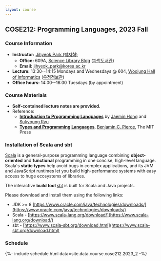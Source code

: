 ```yaml
---
layout: course
---
```

## COSE212: Programming Languages, 2023 Fall

### Course Information

- **Instructor:** [Jihyeok Park (박지혁)](/members/jihyeok.park)
  - **Office:** 609A,
    [Science Library Bldg](https://goo.gl/maps/dJTtjpZEHCC4Xv5t5)
    ([과학도서관](https://naver.me/5Y1oxNnH))
  - **Email:** [jihyeok_park@korea.ac.kr](mailto:jihyeok_park@korea.ac.kr)
- **Lecture:** 13:30--14:15 Mondays and Wednesdays @ 604,
  [Woojung Hall of Informatics](https://goo.gl/maps/5ybbergVhsEvFSTK8)
  ([우정정보관](https://naver.me/G5rz0209))
- **Office hours:** 14:00--16:00 Tuesdays (by appointment)

### Course Materials

- **Self-contained lecture notes are provided.**
- Reference:
  - [**Introduction to Programming Languages**](https://hjaem.info/itpl)
    by [Jaemin Hong](https://hjaem.info/)
    and [Sukyoung Ryu](https://plrg.kaist.ac.kr/ryu)
  - [**Types and Programming Languages**](https://www.cis.upenn.edu/~bcpierce/tapl/),
    [Benjamin C. Pierce](https://www.cis.upenn.edu/~bcpierce/), The MIT Press

### Installation of Scala and sbt

[Scala](https://www.scala-lang.org/) is a general-purpose programming language
combining **object-oriented** and **functional** programming in one concise,
high-level language. Scala's **static types** help avoid bugs in complex
applications, and its JVM and JavaScript runtimes let you build high-performance
systems with easy access to huge ecosystems of libraries.

The interactive **build tool** [sbt](https://www.scala-sbt.org/) is built for
Scala and Java projects.

Please download and install them using the following links:
- JDK >= 8 [https://www.oracle.com/java/technologies/downloads/](https://www.oracle.com/java/technologies/downloads/)
- Scala - [https://www.scala-lang.org/download/](https://www.scala-lang.org/download/)
- sbt - [https://www.scala-sbt.org/download.html](https://www.scala-sbt.org/download.html)


### Schedule

<!-- load schedule with PDF files -->
{%- include schedule.html data=site.data.course.cose212.2023_2 -%}
